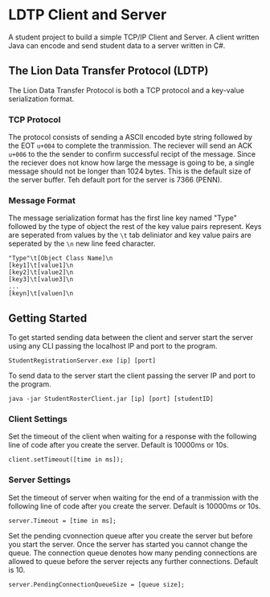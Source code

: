 # LDTP Client and Server
A student project to build a simple TCP/IP Client and Server. A client written Java can encode and send student data to a server written in C#.

## The Lion Data Transfer Protocol (LDTP)
The Lion Data Transfer Protocol is both a TCP protocol and a key-value serialization format.

### TCP Protocol
The protocol consists of sending a ASCII encoded byte string followed by the EOT `u+004` to complete the tranmission. The reciever will send an ACK `u+006` to the the sender to confirm successful recipt of the message. Since the reciever does not know how large the message is going to be, a single message should not be longer than 1024 bytes. This is the default size of the server buffer. Teh default port for the server is 7366 (PENN).

### Message Format
The message serialization format has the first line key named "Type" followed by the type of object the rest of the key value pairs represent. Keys are seperated from values by the `\t` tab deliniator and key value pairs are seperated by the `\n` new line feed character.

```
"Type"\t[Object Class Name]\n
[key1]\t[value1]\n
[key2]\t[value2]\n
[key3]\t[value3]\n
...
[keyn]\t[valuen]\n
```
## Getting Started
To get started sending data between the client and server start the server using any CLI passing the localhost IP and port to the program.
```
StudentRegistrationServer.exe [ip] [port]
```
To send data to the server start the client passing the server IP and port to the program.
```
java -jar StudentRosterClient.jar [ip] [port] [studentID]
```

### Client Settings
Set the timeout of the client when waiting for a response with the following line of code after you create the server. Default is 10000ms or 10s.
```
client.setTimeout([time in ms]);
```


### Server Settings
Set the timeout of server when waiting for the end of a tranmission with the following line of code after you create the server. Default is 10000ms or 10s.
```
server.Timeout = [time in ms];
```

Set the pending cvonnection queue after you create the server but before you start the server. Once the server has started you cannot change the queue. The connection queue denotes how many pending connections are allowed to queue before the server rejects any further connections. Default is 10.
```
server.PendingConnectionQueueSize = [queue size];
```
